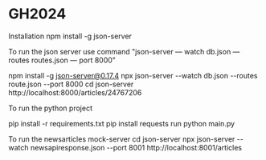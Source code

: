 # GH2024
Installation
npm install -g json-server

To run the json server use command 
"json-server — watch db.json — routes routes.json — port 8000"

npm install -g json-server@0.17.4
npx json-server --watch db.json --routes route.json --port 8000
cd json-server
http://localhost:8000/articles/24767206


To run the python project

pip install -r requirements.txt
pip install requests
run python main.py

To run the newsarticles mock-server
cd json-server
npx json-server --watch newsapiresponse.json --port 8001
http://localhost:8001/articles

